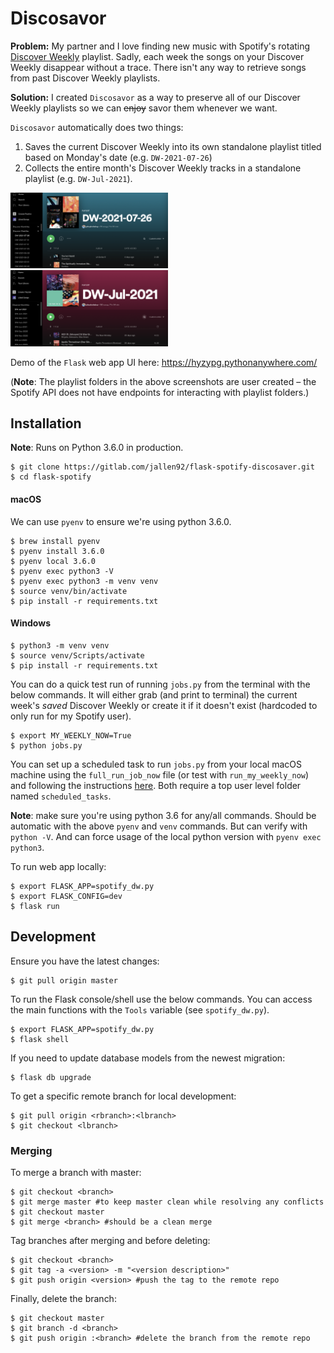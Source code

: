 # Discosavor

**Problem:** My partner and I love finding new music with Spotify's rotating [Discover Weekly](https://www.spotify.com/us/discoverweekly/) playlist. Sadly, each week the songs on your Discover Weekly disappear without a trace. There isn't any way to retrieve songs from past Discover Weekly playlists.

**Solution:** I created `Discosavor` as a way to preserve all of our Discover Weekly playlists so we can ~~enjoy~~ savor them whenever we want.

`Discosavor` automatically does two things:
1. Saves the current Discover Weekly into its own standalone playlist titled based on Monday's date (e.g. `DW-2021-07-26`)
2. Collects the entire month's Discover Weekly tracks in a standalone playlist (e.g. `DW-Jul-2021`).

<img src="img/saved_weekly.png" width="50%" height="50%">
<img src="img/saved_monthly.png" width="50%" height="50%">

Demo of the `Flask` web app UI here: https://hyzypg.pythonanywhere.com/

(**Note**: The playlist folders in the above screenshots are user created – the Spotify API does not have endpoints for interacting with playlist folders.)

## Installation
**Note**: Runs on Python 3.6.0 in production.

```
$ git clone https://gitlab.com/jallen92/flask-spotify-discosaver.git
$ cd flask-spotify
```

#### macOS

We can use `pyenv` to ensure we're using python 3.6.0.
```
$ brew install pyenv
$ pyenv install 3.6.0
$ pyenv local 3.6.0
$ pyenv exec python3 -V
$ pyenv exec python3 -m venv venv
$ source venv/bin/activate
$ pip install -r requirements.txt
```

#### Windows
```
$ python3 -m venv venv
$ source venv/Scripts/activate
$ pip install -r requirements.txt
```

You can do a quick test run of running `jobs.py` from the terminal with the below commands. It will either grab (and print to terminal) the current week's *saved* Discover Weekly or create it if it doesn't exist (hardcoded to only run for my Spotify user).

```
$ export MY_WEEKLY_NOW=True
$ python jobs.py
```

You can set up a scheduled task to run `jobs.py` from your local macOS machine using the `full_run_job_now` file (or test with `run_my_weekly_now`) and following the instructions [here](https://medium.com/analytics-vidhya/effortlessly-automate-your-python-scripts-cd295697dff6). Both require a top user level folder named `scheduled_tasks`.

**Note**: make sure you're using python 3.6 for any/all commands. Should be automatic with the above `pyenv` and `venv` commands. But can verify with `python -V`. And can force usage of the local python version with `pyenv exec python3`.

To run web app locally:
```
$ export FLASK_APP=spotify_dw.py
$ export FLASK_CONFIG=dev
$ flask run
```

## Development

Ensure you have the latest changes:
```
$ git pull origin master
```

To run the Flask console/shell use the below commands. You can access the main functions with the `Tools` variable (see `spotify_dw.py`).
```
$ export FLASK_APP=spotify_dw.py
$ flask shell
```

If you need to update database models from the newest migration:
```
$ flask db upgrade
```

To get a specific remote branch for local development:
```
$ git pull origin <rbranch>:<lbranch>
$ git checkout <lbranch>
```

### Merging

To merge a branch with master:
```
$ git checkout <branch>
$ git merge master #to keep master clean while resolving any conflicts
$ git checkout master
$ git merge <branch> #should be a clean merge
```

Tag branches after merging and before deleting:
```
$ git checkout <branch>
$ git tag -a <version> -m "<version description>"
$ git push origin <version> #push the tag to the remote repo
```

Finally, delete the branch:
```
$ git checkout master
$ git branch -d <branch>
$ git push origin :<branch> #delete the branch from the remote repo
```

